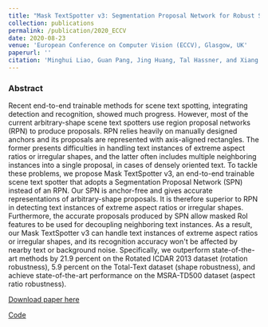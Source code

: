 ```yaml
---
title: "Mask TextSpotter v3: Segmentation Proposal Network for Robust Scene Text Spotting"
collection: publications
permalink: /publication/2020_ECCV
date: 2020-08-23
venue: 'European Conference on Computer Vision (ECCV), Glasgow, UK'
paperurl: ''
citation: 'Minghui Liao, Guan Pang, Jing Huang, Tal Hassner, and Xiang Bai. <i>Mask TextSpotter v3: Segmentation Proposal Network for Robust Scene Text Spotting.</i> European Conference on Computer Vision (ECCV), Glasgow, UK, 2020.'
---
```



### Abstract
Recent end-to-end trainable methods for scene text spotting, integrating detection and recognition, showed much progress. However, most of the current arbitrary-shape scene text spotters use region proposal networks (RPN) to produce proposals. RPN relies heavily on manually designed anchors and its proposals are represented with axis-aligned rectangles. The former presents difficulties in handling text instances of extreme aspect ratios or irregular shapes, and the latter often includes multiple neighboring instances into a single proposal, in cases of densely oriented text. To tackle these problems, we propose Mask TextSpotter v3, an end-to-end trainable scene text spotter that adopts a Segmentation Proposal Network (SPN) instead of an RPN. Our SPN is anchor-free and gives accurate representations of arbitrary-shape proposals. It is therefore superior to RPN in detecting text instances of extreme aspect ratios or irregular shapes. Furthermore, the accurate proposals produced by SPN allow masked RoI features to be used for decoupling neighboring text instances. As a result, our Mask TextSpotter v3 can handle text instances of extreme aspect ratios or irregular shapes, and its recognition accuracy won't be affected by nearby text or background noise. Specifically, we outperform state-of-the-art methods by 21.9 percent on the Rotated ICDAR 2013 dataset (rotation robustness), 5.9 percent on the Total-Text dataset (shape robustness), and achieve state-of-the-art performance on the MSRA-TD500 dataset (aspect ratio robustness).

[Download paper here](https://arxiv.org/pdf/2007.09482.pdf)

[Code](https://github.com/MhLiao/MaskTextSpotterV3)
